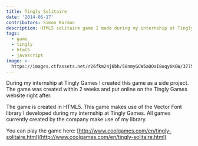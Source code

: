 ```yaml
---
title: Tingly Solitaire
date: '2014-06-17'
contributors: Simon Karman
description: HTML5 solitaire game I made during my internship at Tingly Games
tags:
  - game
  - tingly
  - html5
  - javascript
image: >-
  https://images.ctfassets.net/r26fkm24j6bh/58nmyGCW5aQOaI8oqy6KGW/37755e8e6f300fab5acb7b8cdde2761b/html5_game_tinglysolitaire.png
---
```


During my internship at Tingly Games I created this game as a side project. The game was created within 2 weeks and put online on the Tingly Games website right after.

The game is created in HTML5. This game makes use of the Vector Font library I developed during my internship at Tingly Games. All games currently created by the company make use of my library.

You can play the game here:
[http://www.coolgames.com/en/tingly-solitaire.html](http://www.coolgames.com/en/tingly-solitaire.html)